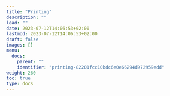 ```yaml
---
title: "Printing"
description: ""
lead: ""
date: 2023-07-12T14:06:53+02:00
lastmod: 2023-07-12T14:06:53+02:00
draft: false
images: []
menu:
  docs:
    parent: ""
    identifier: "printing-82201fcc10bdc6e0e66294d972959edd"
weight: 260
toc: true
type: docs
---
```

